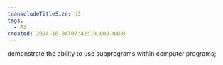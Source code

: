 ```yaml
---
transcludeTitleSize: h3
tags:
  - A3
created: 2024-10-04T07:42:10.000-0400
---
```

demonstrate the ability to use subprograms within computer programs;